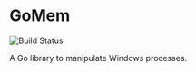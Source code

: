 # GoMem

![Build Status](https://img.shields.io/github/workflow/status/jamesmoriarty/gomem/Continuous%20Integration)

A Go library to manipulate Windows processes.